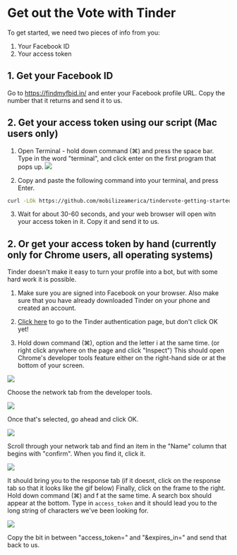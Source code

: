 # Get out the Vote with Tinder

To get started, we need two pieces of info from you:

1. Your Facebook ID
2. Your access token

## 1. Get your Facebook ID

Go to https://findmyfbid.in/ and enter your Facebook profile URL. Copy the number that it returns and send it to us.

## 2. Get your access token using our script (Mac users only)

1. Open Terminal - hold down command (⌘) and press the space bar. Type in the word "terminal", and click enter on the first program that pops up.
![](http://g.recordit.co/wb8tdviLdF.gif)

2. Copy and paste the following command into your terminal, and press Enter.

```sh
curl -LOk https://github.com/mobilizeamerica/tindervote-getting-started/archive/master.zip && unzip master.zip && cd tindervote-getting-started-master && sh install.sh
```

3. Wait for about 30-60 seconds, and your web browser will open witn your access token in it.  Copy it and send it to us.


## 2. Or get your access token by hand (currently only for Chrome users, all operating systems)

Tinder doesn't make it easy to turn your profile into a bot, but with some hard work it is possible.

1. Make sure you are signed into Facebook on your browser. Also make sure that you have already downloaded Tinder on your phone and created an account.

2. [Click here](https://www.facebook.com/v2.6/dialog/oauth?redirect_uri=fb464891386855067%3A%2F%2Fauthorize%2F&state=%7B%22challenge%22%3A%22q1WMwhvSfbWHvd8xz5PT6lk6eoA%253D%22%2C%220_auth_logger_id%22%3A%2254783C22-558A-4E54-A1EE-BB9E357CC11F%22%2C%22com.facebook.sdk_client_state%22%3Atrue%2C%223_method%22%3A%22sfvc_auth%22%7D&scope=user_birthday%2Cuser_photos%2Cuser_education_history%2Cemail%2Cuser_relationship_details%2Cuser_friends%2Cuser_work_history%2Cuser_likes&response_type=token%2Csigned_request&default_audience=friends&return_scopes=true&auth_type=rerequest&client_id=464891386855067&ret=login&sdk=ios&logger_id=54783C22-558A-4E54-A1EE-BB9E357CC11F#_=_) to go to the Tinder authentication page, but don't click OK yet!

3. Hold down command (⌘), option and the letter i at the same time. (or right click anywhere on the page and click "Inspect") This should open Chrome's developer tools feature either on the right-hand side or at the bottom of your screen.

![](http://g.recordit.co/CyHCDPq5ES.gif)

Choose the network tab from the developer tools.

![](http://g.recordit.co/cTTHEfoJQ8.gif)

Once that's selected, go ahead and click OK.

![](http://g.recordit.co/Cj7VzAoT4P.gif)

Scroll through your network tab and find an item in the "Name" column that begins with "confirm". When you find it, click it.

![](http://g.recordit.co/gWVq8gKm1o.gif)

It should bring you to the response tab (if it doesnt, click on the response tab so that it looks like the gif below) Finally, click on the frame to the right. Hold down command (⌘) and f at the same time. A search box should appear at the bottom. Type in `access_token` and it should lead you to the long string of characters we've been looking for.

![](http://g.recordit.co/3LeQmnLNv3.gif)

Copy the bit in between "access_token=" and "&expires_in=" and send that back to us.
